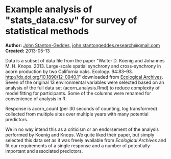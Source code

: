 Example analysis of "stats_data.csv" for survey of statistical methods
========================================================

**Author:** [John Stanton-Geddes](www.johnstantongeddes.org), <john.stantongeddes.research@gmail.com>
**Created:** 2013-05-13

Data is a subset of data file from the paper "Walter D. Koenig and Johannes M. H. Knops. 2013. Large-scale spatial synchrony and cross-synchrony in acorn production by two California oaks. Ecology. 94:83–93. http://dx.doi.org/10.1890/12-0940.1" downloaded from [Ecological Archives](http://esapubs.org/archive/ecol/E094/009/). Seven of the original 13 environmental variables were selected based on an analysis of the full data set (acorn_analysis.Rmd) to reduce complexity of model fitting for participants. Some of the columns were renamed for convenience of analysis in R.

Response is acorn_count (per 30 seconds of counting, log transformed) collected from multiple sites over multiple years with many potential predictors. 

We in no way intend this as a criticism or an endorsement of the analysis performed by Koenig and Knops. We quite liked their paper, but simply selected this data set as it was freely available from *Ecological Archives* and fit our requirements of a single response and a number of potentially-important and associated predictors.
